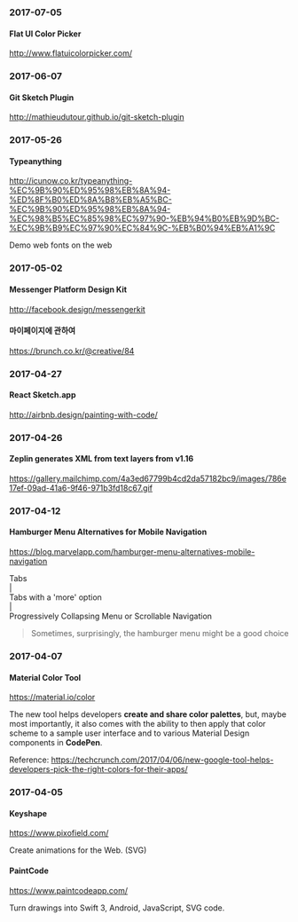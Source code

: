 ### 2017-07-05

#### Flat UI Color Picker

http://www.flatuicolorpicker.com/


### 2017-06-07

#### Git Sketch Plugin

http://mathieudutour.github.io/git-sketch-plugin


### 2017-05-26

#### Typeanything

http://icunow.co.kr/typeanything-%EC%9B%90%ED%95%98%EB%8A%94-%ED%8F%B0%ED%8A%B8%EB%A5%BC-%EC%9B%90%ED%95%98%EB%8A%94-%EC%98%B5%EC%85%98%EC%97%90-%EB%94%B0%EB%9D%BC-%EC%9B%B9%EC%97%90%EC%84%9C-%EB%B0%94%EB%A1%9C

Demo web fonts on the web


### 2017-05-02

#### Messenger Platform Design Kit

http://facebook.design/messengerkit

#### 마이페이지에 관하여

https://brunch.co.kr/@creative/84


### 2017-04-27

#### React Sketch.app

http://airbnb.design/painting-with-code/


### 2017-04-26

#### Zeplin generates XML from text layers from v1.16

https://gallery.mailchimp.com/4a3ed67799b4cd2da57182bc9/images/786e17ef-09ad-41a6-9f46-971b3fd18c67.gif


### 2017-04-12

#### Hamburger Menu Alternatives for Mobile Navigation

https://blog.marvelapp.com/hamburger-menu-alternatives-mobile-navigation

Tabs  
|  
Tabs with a 'more' option  
|  
Progressively Collapsing Menu or Scrollable Navigation

> Sometimes, surprisingly, the hamburger menu might be a good choice


### 2017-04-07

#### Material Color Tool

https://material.io/color

The new tool helps developers **create and share color palettes**, but, maybe most importantly, it also comes with the ability to then apply that color scheme to a sample user interface and to various Material Design components in **CodePen**.

Reference: https://techcrunch.com/2017/04/06/new-google-tool-helps-developers-pick-the-right-colors-for-their-apps/


### 2017-04-05

#### Keyshape

https://www.pixofield.com/

Create animations for the Web. (SVG)

#### PaintCode

https://www.paintcodeapp.com/

Turn drawings into Swift 3, Android, JavaScript, SVG code.